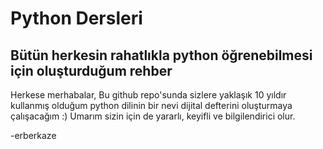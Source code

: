# Python Dersleri
<h2>Bütün herkesin rahatlıkla python öğrenebilmesi için oluşturduğum rehber</h2>

Herkese merhabalar,
Bu github repo'sunda sizlere yaklaşık 10 yıldır kullanmış olduğum python dilinin bir nevi dijital defterini oluşturmaya çalışacağım :)
Umarım sizin için de yararlı, keyifli ve bilgilendirici olur.

-erberkaze
